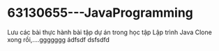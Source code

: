 # 63130655---JavaProgramming

Lưu các bài thực hành bài tập dự án trong học tập Lập trình Java
Clone xong rồi,....ggggggg
ádfsdf
dsfsdfd